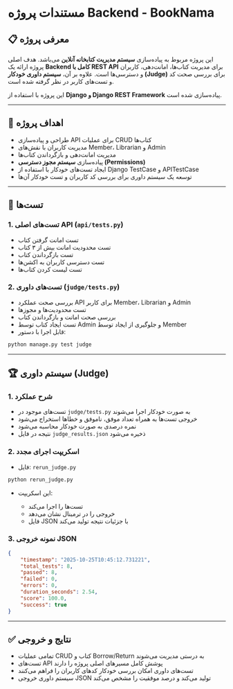 # مستندات پروژه Backend - BookNama

## 📋 معرفی پروژه

این پروژه مربوط به پیاده‌سازی **سیستم مدیریت کتابخانه آنلاین** می‌باشد.
هدف اصلی پروژه ارائه یک **Backend کامل با REST API** برای مدیریت کتاب‌ها، امانت‌دهی، کاربران و دسترسی‌ها است. علاوه بر آن، **سیستم داوری خودکار (Judge)** برای بررسی صحت کد و تست‌های کاربر در نظر گرفته شده است.

این پروژه با استفاده از **Django و Django REST Framework** پیاده‌سازی شده است.

---

## 🎯 اهداف پروژه

* طراحی و پیاده‌سازی API برای عملیات CRUD کتاب‌ها
* مدیریت کاربران با نقش‌های Member، Librarian و Admin
* مدیریت امانت‌دهی و بازگرداندن کتاب‌ها
* پیاده‌سازی **سیستم مجوز دسترسی (Permissions)**
* ایجاد تست‌های خودکار با استفاده از Django TestCase و APITestCase
* توسعه یک سیستم داوری برای بررسی کد کاربران و تست خودکار آن‌ها

---


## 🧪 تست‌ها

### 1. تست‌های اصلی API (`api/tests.py`)

* تست امانت گرفتن کتاب
* تست محدودیت امانت بیش از ۳ کتاب
* تست بازگرداندن کتاب
* تست دسترسی کاربران به اکشن‌ها
* تست لیست کردن کتاب‌ها

### 2. تست‌های داوری (`judge/tests.py`)

* بررسی صحت عملکرد API برای کاربر Member، Librarian و Admin
* تست محدودیت‌ها و مجوزها
* بررسی صحت امانت و بازگرداندن کتاب
* تست ایجاد کتاب توسط Admin و جلوگیری از ایجاد توسط Member
* قابل اجرا با دستور:

```bash
python manage.py test judge
```

---

## 🏆 سیستم داوری (Judge)

### 1. شرح عملکرد

* تست‌های موجود در `judge/tests.py` به صورت خودکار اجرا می‌شوند
* خروجی تست‌ها به همراه تعداد موفق، ناموفق و خطاها استخراج می‌شود
* نمره درصدی به صورت خودکار محاسبه می‌شود
* نتیجه در فایل `judge_results.json` ذخیره می‌شود

### 2. اسکریپت اجرای مجدد

* فایل: `rerun_judge.py`

```bash
python rerun_judge.py
```

* این اسکریپت:

  * تست‌ها را اجرا می‌کند
  * خروجی را در ترمینال نشان می‌دهد
  * فایل JSON با جزئیات نتیجه تولید می‌کند

### 3. نمونه خروجی JSON

```json
{
    "timestamp": "2025-10-25T10:45:12.731221",
    "total_tests": 8,
    "passed": 8,
    "failed": 0,
    "errors": 0,
    "duration_seconds": 2.54,
    "score": 100.0,
    "success": true
}
```

---

## ✅ نتایج و خروجی

* تمامی عملیات CRUD کتاب و Borrow/Return به درستی مدیریت می‌شوند
* تست‌های API پوشش کامل مسیرهای اصلی پروژه را دارند
* تست‌های داوری امکان بررسی خودکار کدهای کاربران را فراهم می‌کنند
* سیستم داوری خروجی JSON تولید می‌کند و درصد موفقیت را مشخص می‌کند
